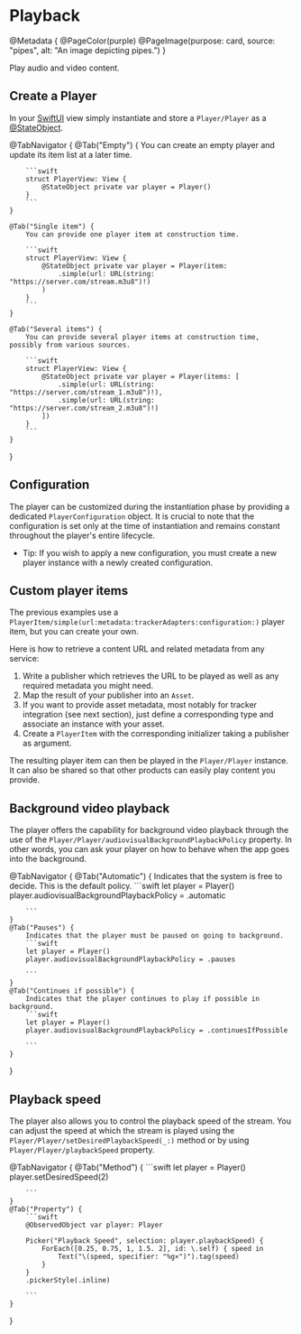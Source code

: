 # Playback

@Metadata {
    @PageColor(purple)
    @PageImage(purpose: card, source: "pipes", alt: "An image depicting pipes.")
}

Play audio and video content.

## Create a Player

In your [SwiftUI](https://developer.apple.com/documentation/swiftui) view simply instantiate and store a ``Player/Player`` as a [@StateObject](https://developer.apple.com/documentation/swiftui/stateobject).

@TabNavigator {
    @Tab("Empty") {
        You can create an empty player and update its item list at a later time.

        ```swift
        struct PlayerView: View {
            @StateObject private var player = Player()
        }
        ```
    }

    @Tab("Single item") {
        You can provide one player item at construction time.

        ```swift
        struct PlayerView: View {
            @StateObject private var player = Player(item:
                .simple(url: URL(string: "https://server.com/stream.m3u8")!)
            )
        }
        ```
    }

    @Tab("Several items") {
        You can provide several player items at construction time, possibly from various sources.

        ```swift
        struct PlayerView: View {
            @StateObject private var player = Player(items: [
                .simple(url: URL(string: "https://server.com/stream_1.m3u8")!),
                .simple(url: URL(string: "https://server.com/stream_2.m3u8")!)
            ])
        }
        ```
    }
}

## Configuration

The player can be customized during the instantiation phase by providing a dedicated ``PlayerConfiguration`` object.
It is crucial to note that the configuration is set only at the time of instantiation and remains constant throughout the player's entire lifecycle.

- Tip: If you wish to apply a new configuration, you must create a new player instance with a newly created configuration.

## Custom player items

The previous examples use a ``PlayerItem/simple(url:metadata:trackerAdapters:configuration:)`` player item, but you can create your own.

Here is how to retrieve a content URL and related metadata from any service:

1. Write a publisher which retrieves the URL to be played as well as any required metadata you might need.
2. Map the result of your publisher into an ``Asset``.
3. If you want to provide asset metadata, most notably for tracker integration (see next section), just define a corresponding type and associate an instance with your asset.
4. Create a ``PlayerItem`` with the corresponding initializer taking a publisher as argument.

The resulting player item can then be played in the ``Player/Player`` instance. It can also be shared so that other products can easily play content you provide.

## Background video playback

The player offers the capability for background video playback through the use of the ``Player/Player/audiovisualBackgroundPlaybackPolicy`` property.
In other words, you can ask your player on how to behave when the app goes into the background.

@TabNavigator {
    @Tab("Automatic") {
        Indicates that the system is free to decide. This is the default policy.
        ```swift
        let player = Player()
        player.audiovisualBackgroundPlaybackPolicy = .automatic

        ```
    }
    @Tab("Pauses") {
        Indicates that the player must be paused on going to background.
        ```swift
        let player = Player()
        player.audiovisualBackgroundPlaybackPolicy = .pauses

        ```
    }
    @Tab("Continues if possible") {
        Indicates that the player continues to play if possible in background.
        ```swift
        let player = Player()
        player.audiovisualBackgroundPlaybackPolicy = .continuesIfPossible

        ```
    }
}

## Playback speed

The player also allows you to control the playback speed of the stream.
You can adjust the speed at which the stream is played using the ``Player/Player/setDesiredPlaybackSpeed(_:)`` method or by using ``Player/Player/playbackSpeed`` property.

@TabNavigator {
    @Tab("Method") {
        ```swift
        let player = Player()
        player.setDesiredSpeed(2)

        ```
    }
    @Tab("Property") {
        ```swift
        @ObservedObject var player: Player
        
        Picker("Playback Speed", selection: player.playbackSpeed) {
            ForEach([0.25, 0.75, 1, 1.5. 2], id: \.self) { speed in
                Text("\(speed, specifier: "%g×")").tag(speed)
            }
        }
        .pickerStyle(.inline)

        ```
    }
}
